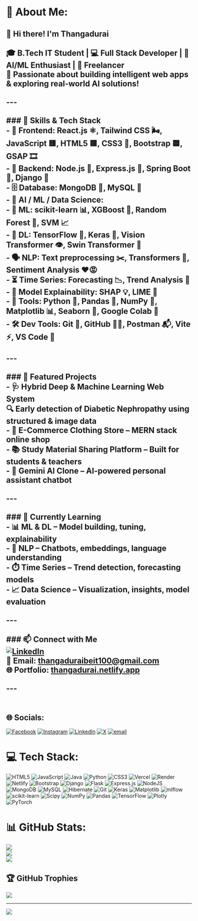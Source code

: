 # 💫 About Me:
## 👋 Hi there! I'm Thangadurai<br><br>🎓 B.Tech IT Student | 💻 Full Stack Developer | 🤖 AI/ML Enthusiast | 💼 Freelancer  <br>🚀 Passionate about building intelligent web apps & exploring real-world AI solutions!<br><br>---<br><br>### 🧠 Skills & Tech Stack<br>- 🎨 **Frontend**: React.js ⚛️, Tailwind CSS 🌬️, JavaScript 🟨, HTML5 🟥, CSS3 🔷, Bootstrap 🟦, GSAP 🎞️  <br>- 🔧 **Backend**: Node.js 🌿, Express.js 🚂, Spring Boot 🌼, Django 🐍  <br>- 🗄️ **Database**: MongoDB 🍃, MySQL 🐬  <br>- 🤖 **AI / ML / Data Science**:<br>  - 🧠 ML: scikit-learn 📊, XGBoost 🚀, Random Forest 🌳, SVM 📈  <br>  - 🧬 DL: TensorFlow 🧪, Keras 🧱, Vision Transformer 👁️, Swin Transformer 🔄  <br>  - 🗣️ NLP: Text preprocessing ✂️, Transformers 🤯, Sentiment Analysis ❤️😡  <br>  - ⏳ Time Series: Forecasting 📉, Trend Analysis 📆  <br>  - 🧾 Model Explainability: SHAP 💡, LIME 🧃  <br>  - 🧰 Tools: Python 🐍, Pandas 🐼, NumPy 🔢, Matplotlib 📊, Seaborn 🌊, Google Colab 🧪<br>- 🛠️ **Dev Tools**: Git 🐙, GitHub 🧑‍💻, Postman 📬, Vite ⚡, VS Code 📝<br><br>---<br><br>### 🚀 Featured Projects<br>- 🩺 **Hybrid Deep & Machine Learning Web System**  <br>  🔍 Early detection of Diabetic Nephropathy using structured & image data  <br>- 🛒 **E-Commerce Clothing Store** – MERN stack online shop  <br>- 📚 **Study Material Sharing Platform** – Built for students & teachers  <br>- 🤖 **Gemini AI Clone** – AI-powered personal assistant chatbot<br><br>---<br><br>### 📘 Currently Learning<br>- 📊 **ML & DL** – Model building, tuning, explainability  <br>- 🧠 **NLP** – Chatbots, embeddings, language understanding  <br>- ⏱️ **Time Series** – Trend detection, forecasting models  <br>- 📈 **Data Science** – Visualization, insights, model evaluation<br><br>---<br><br>### 📫 Connect with Me<br>[![LinkedIn](https://img.shields.io/badge/LinkedIn-blue?style=for-the-badge&logo=linkedin)](https://www.linkedin.com/in/thangadurai-g/)  <br>📧 **Email**: thangaduraibeit100@gmail.com  <br>🌐 **Portfolio**: [thangadurai.netlify.app](https://thangadurai-freelancer-portfolio.netlify.app//)<br><br>---<br><br>


## 🌐 Socials:
[![Facebook](https://img.shields.io/badge/Facebook-%231877F2.svg?logo=Facebook&logoColor=white)](https://facebook.com/https://www.facebook.com/Silver.Screen.Spot) [![Instagram](https://img.shields.io/badge/Instagram-%23E4405F.svg?logo=Instagram&logoColor=white)](https://instagram.com/https://www.instagram.com/thanga_durai_2830/) [![LinkedIn](https://img.shields.io/badge/LinkedIn-%230077B5.svg?logo=linkedin&logoColor=white)](https://linkedin.com/in/https://www.linkedin.com/in/thangadurai-g/) [![X](https://img.shields.io/badge/X-black.svg?logo=X&logoColor=white)](https://x.com/https://x.com/Thanga_durai_30) [![email](https://img.shields.io/badge/Email-D14836?logo=gmail&logoColor=white)](mailto:thangaduraibeit100@gmail.com) 

# 💻 Tech Stack:
![HTML5](https://img.shields.io/badge/html5-%23E34F26.svg?style=for-the-badge&logo=html5&logoColor=white) ![JavaScript](https://img.shields.io/badge/javascript-%23323330.svg?style=for-the-badge&logo=javascript&logoColor=%23F7DF1E) ![Java](https://img.shields.io/badge/java-%23ED8B00.svg?style=for-the-badge&logo=openjdk&logoColor=white) ![Python](https://img.shields.io/badge/python-3670A0?style=for-the-badge&logo=python&logoColor=ffdd54) ![CSS3](https://img.shields.io/badge/css3-%231572B6.svg?style=for-the-badge&logo=css3&logoColor=white) ![Vercel](https://img.shields.io/badge/vercel-%23000000.svg?style=for-the-badge&logo=vercel&logoColor=white) ![Render](https://img.shields.io/badge/Render-%46E3B7.svg?style=for-the-badge&logo=render&logoColor=white) ![Netlify](https://img.shields.io/badge/netlify-%23000000.svg?style=for-the-badge&logo=netlify&logoColor=#00C7B7) ![Bootstrap](https://img.shields.io/badge/bootstrap-%238511FA.svg?style=for-the-badge&logo=bootstrap&logoColor=white) ![Django](https://img.shields.io/badge/django-%23092E20.svg?style=for-the-badge&logo=django&logoColor=white) ![Flask](https://img.shields.io/badge/flask-%23000.svg?style=for-the-badge&logo=flask&logoColor=white) ![Express.js](https://img.shields.io/badge/express.js-%23404d59.svg?style=for-the-badge&logo=express&logoColor=%2361DAFB) ![NodeJS](https://img.shields.io/badge/node.js-6DA55F?style=for-the-badge&logo=node.js&logoColor=white) ![MongoDB](https://img.shields.io/badge/MongoDB-%234ea94b.svg?style=for-the-badge&logo=mongodb&logoColor=white) ![MySQL](https://img.shields.io/badge/mysql-4479A1.svg?style=for-the-badge&logo=mysql&logoColor=white) ![Hibernate](https://img.shields.io/badge/Hibernate-59666C?style=for-the-badge&logo=Hibernate&logoColor=white) ![Git](https://img.shields.io/badge/git-%23F05033.svg?style=for-the-badge&logo=git&logoColor=white) ![Keras](https://img.shields.io/badge/Keras-%23D00000.svg?style=for-the-badge&logo=Keras&logoColor=white) ![Matplotlib](https://img.shields.io/badge/Matplotlib-%23ffffff.svg?style=for-the-badge&logo=Matplotlib&logoColor=black) ![mlflow](https://img.shields.io/badge/mlflow-%23d9ead3.svg?style=for-the-badge&logo=numpy&logoColor=blue) ![scikit-learn](https://img.shields.io/badge/scikit--learn-%23F7931E.svg?style=for-the-badge&logo=scikit-learn&logoColor=white) ![Scipy](https://img.shields.io/badge/SciPy-%230C55A5.svg?style=for-the-badge&logo=scipy&logoColor=%white) ![NumPy](https://img.shields.io/badge/numpy-%23013243.svg?style=for-the-badge&logo=numpy&logoColor=white) ![Pandas](https://img.shields.io/badge/pandas-%23150458.svg?style=for-the-badge&logo=pandas&logoColor=white) ![TensorFlow](https://img.shields.io/badge/TensorFlow-%23FF6F00.svg?style=for-the-badge&logo=TensorFlow&logoColor=white) ![Plotly](https://img.shields.io/badge/Plotly-%233F4F75.svg?style=for-the-badge&logo=plotly&logoColor=white) ![PyTorch](https://img.shields.io/badge/PyTorch-%23EE4C2C.svg?style=for-the-badge&logo=PyTorch&logoColor=white)
# 📊 GitHub Stats:
![](https://github-readme-stats.vercel.app/api?username=Thangadurai2830&theme=neon&hide_border=false&include_all_commits=false&count_private=false)<br/>
![](https://nirzak-streak-stats.vercel.app/?user=Thangadurai2830&theme=neon&hide_border=false)<br/>
![](https://github-readme-stats.vercel.app/api/top-langs/?username=Thangadurai2830&theme=neon&hide_border=false&include_all_commits=false&count_private=false&layout=compact)

## 🏆 GitHub Trophies
![](https://github-profile-trophy.vercel.app/?username=Thangadurai2830&theme=radical&no-frame=false&no-bg=true&margin-w=4)

---
[![](https://visitcount.itsvg.in/api?id=Thangadurai2830&icon=0&color=0)](https://visitcount.itsvg.in)

<!-- Proudly created with GPRM ( https://gprm.itsvg.in ) -->

